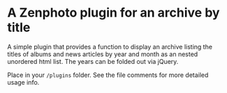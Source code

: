 A Zenphoto plugin for an archive by title
===============================================================
A simple plugin that provides a function to display an archive listing the titles of albums and news articles by year and month as an nested unordered html list. The years can be folded out via jQuery.

Place in your `/plugins` folder. See the file comments for more detailed usage info.

